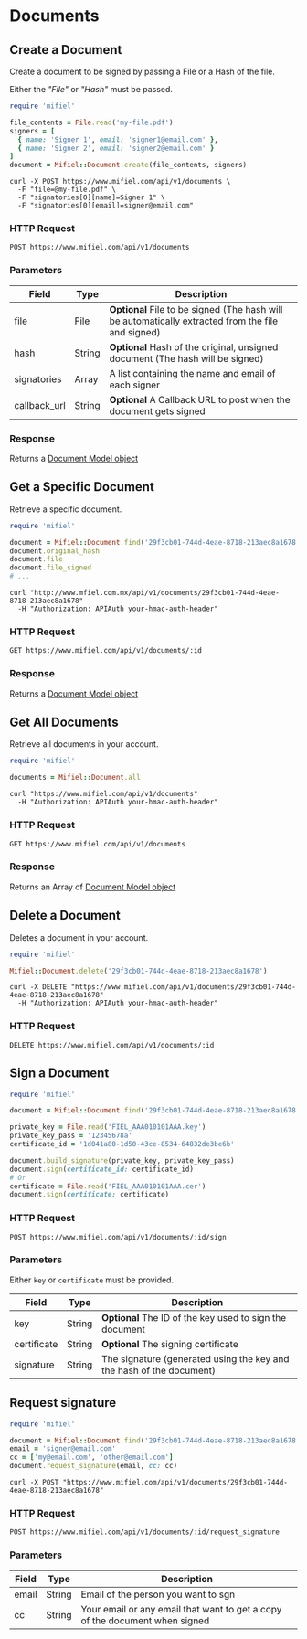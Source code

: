 # Documents

## Create a Document

Create a document to be signed by passing a File or a Hash of the file.

Either the _"File"_ or _"Hash"_ must be passed.

```ruby
require 'mifiel'

file_contents = File.read('my-file.pdf')
signers = [
  { name: 'Signer 1', email: 'signer1@email.com' },
  { name: 'Signer 2', email: 'signer2@email.com' }
]
document = Mifiel::Document.create(file_contents, signers)
```

```shell
curl -X POST https://www.mifiel.com/api/v1/documents \
  -F "file=@my-file.pdf" \
  -F "signatories[0][name]=Signer 1" \
  -F "signatories[0][email]=signer@email.com"
```

### HTTP Request

`POST https://www.mifiel.com/api/v1/documents`

### Parameters

Field                 | Type |  Description
--------------------- | ---- | -----------
file         | File | __Optional__ File to be signed (The hash will be automatically extracted from the file and signed)
hash         | String | __Optional__ Hash of the original, unsigned document (The hash will be signed)
signatories  | Array | A list containing the name and email of each signer
callback_url | String | __Optional__ A Callback URL to post when the document gets signed

### Response

Returns a [Document Model object](#document)

## Get a Specific Document

Retrieve a specific document.

```ruby
require 'mifiel'

document = Mifiel::Document.find('29f3cb01-744d-4eae-8718-213aec8a1678')
document.original_hash
document.file
document.file_signed
# ...
```

```shell
curl "http://www.mfiel.com.mx/api/v1/documents/29f3cb01-744d-4eae-8718-213aec8a1678"
  -H "Authorization: APIAuth your-hmac-auth-header"
```

### HTTP Request

`GET https://www.mifiel.com/api/v1/documents/:id`

### Response

Returns a [Document Model object](#document)

## Get All Documents

Retrieve all documents in your account.

```ruby
require 'mifiel'

documents = Mifiel::Document.all
```

```shell
curl "https://www.mifiel.com/api/v1/documents"
  -H "Authorization: APIAuth your-hmac-auth-header"
```

### HTTP Request

`GET https://www.mifiel.com/api/v1/documents`

### Response

Returns an Array of [Document Model object](#document)

## Delete a Document

Deletes a document in your account.

```ruby
require 'mifiel'

Mifiel::Document.delete('29f3cb01-744d-4eae-8718-213aec8a1678')
```

```shell
curl -X DELETE "https://www.mifiel.com/api/v1/documents/29f3cb01-744d-4eae-8718-213aec8a1678"
  -H "Authorization: APIAuth your-hmac-auth-header"
```

### HTTP Request

`DELETE https://www.mifiel.com/api/v1/documents/:id`

## Sign a Document

```ruby
require 'mifiel'

document = Mifiel::Document.find('29f3cb01-744d-4eae-8718-213aec8a1678')

private_key = File.read('FIEL_AAA010101AAA.key')
private_key_pass = '12345678a'
certificate_id = '1d041a80-1d50-43ce-8534-64832de3be6b'

document.build_signature(private_key, private_key_pass)
document.sign(certificate_id: certificate_id)
# Or
certificate = File.read('FIEL_AAA010101AAA.cer')
document.sign(certificate: certificate)
```

### HTTP Request

`POST https://www.mifiel.com/api/v1/documents/:id/sign`

### Parameters

Either `key` or `certificate` must be provided.

Field       | Type |  Description
----------- | ---- | -----------
key         | String | __Optional__ The ID of the key used to sign the document
certificate | String | __Optional__ The signing certificate
signature   | String | The signature (generated using the key and the hash of the document)

## Request signature

```ruby
require 'mifiel'

document = Mifiel::Document.find('29f3cb01-744d-4eae-8718-213aec8a1678')
email = 'signer@email.com'
cc = ['my@email.com', 'other@email.com']
document.request_signature(email, cc: cc)
```


```shell
curl -X POST "https://www.mifiel.com/api/v1/documents/29f3cb01-744d-4eae-8718-213aec8a1678"
```

### HTTP Request

`POST https://www.mifiel.com/api/v1/documents/:id/request_signature`

### Parameters

Field     | Type |  Description
--------- | ---- | -----------
email     | String | Email of the person you want to sgn
cc        | String | Your email or any email that want to get a copy of the document when signed
